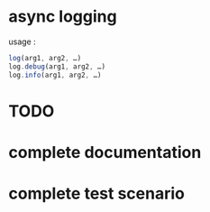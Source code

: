 # async logging

usage :

```js
log(arg1, arg2, …)
log.debug(arg1, arg2, …)
log.info(arg1, arg2, …)
```

# TODO

# complete documentation
# complete test scenario